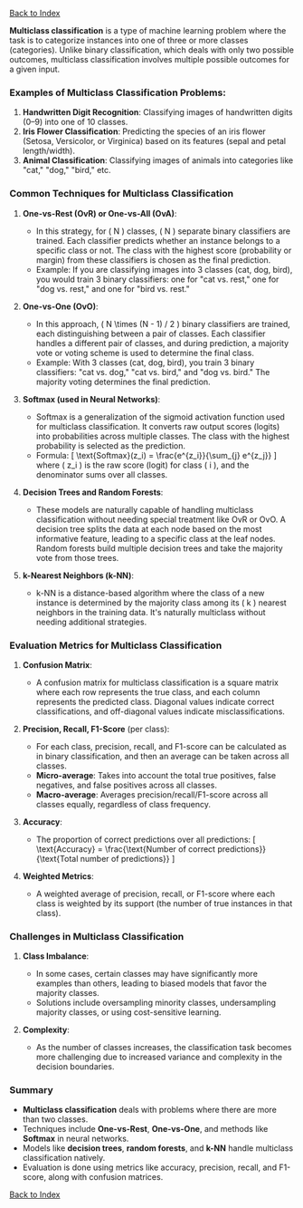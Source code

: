 [Back to Index](./index.md)

**Multiclass classification** is a type of machine learning problem where the task is to categorize instances into one of three or more classes (categories). Unlike binary classification, which deals with only two possible outcomes, multiclass classification involves multiple possible outcomes for a given input.

### Examples of Multiclass Classification Problems:
1. **Handwritten Digit Recognition**: Classifying images of handwritten digits (0–9) into one of 10 classes.
2. **Iris Flower Classification**: Predicting the species of an iris flower (Setosa, Versicolor, or Virginica) based on its features (sepal and petal length/width).
3. **Animal Classification**: Classifying images of animals into categories like "cat," "dog," "bird," etc.

### Common Techniques for Multiclass Classification

1. **One-vs-Rest (OvR) or One-vs-All (OvA)**:
   - In this strategy, for \( N \) classes, \( N \) separate binary classifiers are trained. Each classifier predicts whether an instance belongs to a specific class or not. The class with the highest score (probability or margin) from these classifiers is chosen as the final prediction.
   - Example: If you are classifying images into 3 classes (cat, dog, bird), you would train 3 binary classifiers: one for "cat vs. rest," one for "dog vs. rest," and one for "bird vs. rest."

2. **One-vs-One (OvO)**:
   - In this approach, \( N \times (N - 1) / 2 \) binary classifiers are trained, each distinguishing between a pair of classes. Each classifier handles a different pair of classes, and during prediction, a majority vote or voting scheme is used to determine the final class.
   - Example: With 3 classes (cat, dog, bird), you train 3 binary classifiers: "cat vs. dog," "cat vs. bird," and "dog vs. bird." The majority voting determines the final prediction.

3. **Softmax (used in Neural Networks)**:
   - Softmax is a generalization of the sigmoid activation function used for multiclass classification. It converts raw output scores (logits) into probabilities across multiple classes. The class with the highest probability is selected as the prediction.
   - Formula:
     \[
     \text{Softmax}(z_i) = \frac{e^{z_i}}{\sum_{j} e^{z_j}}
     \]
     where \( z_i \) is the raw score (logit) for class \( i \), and the denominator sums over all classes.

4. **Decision Trees and Random Forests**:
   - These models are naturally capable of handling multiclass classification without needing special treatment like OvR or OvO. A decision tree splits the data at each node based on the most informative feature, leading to a specific class at the leaf nodes. Random forests build multiple decision trees and take the majority vote from those trees.

5. **k-Nearest Neighbors (k-NN)**:
   - k-NN is a distance-based algorithm where the class of a new instance is determined by the majority class among its \( k \) nearest neighbors in the training data. It's naturally multiclass without needing additional strategies.

### Evaluation Metrics for Multiclass Classification

1. **Confusion Matrix**:
   - A confusion matrix for multiclass classification is a square matrix where each row represents the true class, and each column represents the predicted class. Diagonal values indicate correct classifications, and off-diagonal values indicate misclassifications.
   
2. **Precision, Recall, F1-Score** (per class):
   - For each class, precision, recall, and F1-score can be calculated as in binary classification, and then an average can be taken across all classes.
   - **Micro-average**: Takes into account the total true positives, false negatives, and false positives across all classes.
   - **Macro-average**: Averages precision/recall/F1-score across all classes equally, regardless of class frequency.

3. **Accuracy**:
   - The proportion of correct predictions over all predictions:
     \[
     \text{Accuracy} = \frac{\text{Number of correct predictions}}{\text{Total number of predictions}}
     \]

4. **Weighted Metrics**:
   - A weighted average of precision, recall, or F1-score where each class is weighted by its support (the number of true instances in that class).

### Challenges in Multiclass Classification
1. **Class Imbalance**:
   - In some cases, certain classes may have significantly more examples than others, leading to biased models that favor the majority classes.
   - Solutions include oversampling minority classes, undersampling majority classes, or using cost-sensitive learning.

2. **Complexity**:
   - As the number of classes increases, the classification task becomes more challenging due to increased variance and complexity in the decision boundaries.

### Summary
- **Multiclass classification** deals with problems where there are more than two classes.
- Techniques include **One-vs-Rest**, **One-vs-One**, and methods like **Softmax** in neural networks.
- Models like **decision trees**, **random forests**, and **k-NN** handle multiclass classification natively.
- Evaluation is done using metrics like accuracy, precision, recall, and F1-score, along with confusion matrices.

[Back to Index](./index.md)
